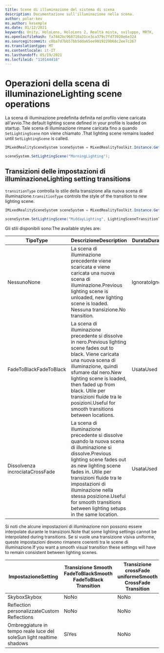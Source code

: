 ```yaml
---
title: Scene di illuminazione del sistema di scena
description: Documentazione sull'illuminazione nella scena.
author: polar-kev
ms.author: kesemple
ms.date: 01/12/2021
keywords: Unity, HoloLens, HoloLens 2, Realtà mista, sviluppo, MRTK,
ms.openlocfilehash: fa7442bc968710a31ce3ca379c7fd73928e6e324
ms.sourcegitcommit: c0ba7d7bb57bb5dda65ee9019229b68c2ee7c267
ms.translationtype: MT
ms.contentlocale: it-IT
ms.lasthandoff: 05/19/2021
ms.locfileid: "110144418"
---
```

# <a name="lighting-scene-operations"></a><span data-ttu-id="adadc-104">Operazioni della scena di illuminazione</span><span class="sxs-lookup"><span data-stu-id="adadc-104">Lighting scene operations</span></span>

<span data-ttu-id="adadc-105">La scena di illuminazione predefinita definita nel profilo viene caricata all'avvio.</span><span class="sxs-lookup"><span data-stu-id="adadc-105">The default lighting scene defined in your profile is loaded on startup.</span></span> <span data-ttu-id="adadc-106">Tale scena di illuminazione rimane caricata fino a quando `SetLightingScene` non viene chiamato .</span><span class="sxs-lookup"><span data-stu-id="adadc-106">That lighting scene remains loaded until `SetLightingScene` is called.</span></span>

```c#
IMixedRealitySceneSystem sceneSystem = MixedRealityToolkit.Instance.GetService<IMixedRealitySceneSystem>();

sceneSystem.SetLightingScene("MorningLighting");
```

## <a name="lighting-setting-transitions"></a><span data-ttu-id="adadc-107">Transizioni delle impostazioni di illuminazione</span><span class="sxs-lookup"><span data-stu-id="adadc-107">Lighting setting transitions</span></span>

<span data-ttu-id="adadc-108">`transitionType` controlla lo stile della transizione alla nuova scena di illuminazione.</span><span class="sxs-lookup"><span data-stu-id="adadc-108">`transitionType` controls the style of the transition to new lighting scene.</span></span>

```c#
IMixedRealitySceneSystem sceneSystem = MixedRealityToolkit.Instance.GetService<IMixedRealitySceneSystem>();

sceneSystem.SetLightingScene("MiddayLighting", LightingSceneTransitionType.CrossFade);
```

<span data-ttu-id="adadc-109">Gli stili disponibili sono:</span><span class="sxs-lookup"><span data-stu-id="adadc-109">The available styles are:</span></span>

<span data-ttu-id="adadc-110">Tipo</span><span class="sxs-lookup"><span data-stu-id="adadc-110">Type</span></span> | <span data-ttu-id="adadc-111">Descrizione</span><span class="sxs-lookup"><span data-stu-id="adadc-111">Description</span></span> | <span data-ttu-id="adadc-112">Durata</span><span class="sxs-lookup"><span data-stu-id="adadc-112">Duration</span></span>
--- | --- | ---
<span data-ttu-id="adadc-113">Nessuno</span><span class="sxs-lookup"><span data-stu-id="adadc-113">None</span></span> | <span data-ttu-id="adadc-114">La scena di illuminazione precedente viene scaricata e viene caricata una nuova scena di illuminazione.</span><span class="sxs-lookup"><span data-stu-id="adadc-114">Previous lighting scene is unloaded, new lighting scene is loaded.</span></span> <span data-ttu-id="adadc-115">Nessuna transizione.</span><span class="sxs-lookup"><span data-stu-id="adadc-115">No transition.</span></span> | <span data-ttu-id="adadc-116">Ignorato</span><span class="sxs-lookup"><span data-stu-id="adadc-116">Ignored</span></span>
<span data-ttu-id="adadc-117">FadeToBlack</span><span class="sxs-lookup"><span data-stu-id="adadc-117">FadeToBlack</span></span> | <span data-ttu-id="adadc-118">La scena di illuminazione precedente si dissolve in nero.</span><span class="sxs-lookup"><span data-stu-id="adadc-118">Previous lighting scene fades out to black.</span></span> <span data-ttu-id="adadc-119">Viene caricata una nuova scena di illuminazione, quindi sfumare dal nero.</span><span class="sxs-lookup"><span data-stu-id="adadc-119">New lighting scene is loaded, then faded up from black.</span></span> <span data-ttu-id="adadc-120">Utile per transizioni fluide tra le posizioni.</span><span class="sxs-lookup"><span data-stu-id="adadc-120">Useful for smooth transitions between locations.</span></span> | <span data-ttu-id="adadc-121">Usata</span><span class="sxs-lookup"><span data-stu-id="adadc-121">Used</span></span>
<span data-ttu-id="adadc-122">Dissolvenza incrociata</span><span class="sxs-lookup"><span data-stu-id="adadc-122">CrossFade</span></span> | <span data-ttu-id="adadc-123">La scena di illuminazione precedente si dissolve quando la nuova scena di illuminazione si dissolve.</span><span class="sxs-lookup"><span data-stu-id="adadc-123">Previous lighting scene fades out as new lighting scene fades in.</span></span> <span data-ttu-id="adadc-124">Utile per transizioni fluide tra le impostazioni di illuminazione nella stessa posizione.</span><span class="sxs-lookup"><span data-stu-id="adadc-124">Useful for smooth transitions between lighting setups in the same location.</span></span> | <span data-ttu-id="adadc-125">Usata</span><span class="sxs-lookup"><span data-stu-id="adadc-125">Used</span></span>

<span data-ttu-id="adadc-126">Si noti che alcune impostazioni di illuminazione non possono essere interpolate durante le transizioni.</span><span class="sxs-lookup"><span data-stu-id="adadc-126">Note that some lighting settings cannot be interpolated during transitions.</span></span> <span data-ttu-id="adadc-127">Se si vuole una transizione visiva uniforme, queste impostazioni devono rimanere coerenti tra le scene di illuminazione.</span><span class="sxs-lookup"><span data-stu-id="adadc-127">If you want a smooth visual transition these settings will have to remain consistent between lighting scenes.</span></span>

<span data-ttu-id="adadc-128">Impostazione</span><span class="sxs-lookup"><span data-stu-id="adadc-128">Setting</span></span> | <span data-ttu-id="adadc-129">Transizione Smooth FadeToBlack</span><span class="sxs-lookup"><span data-stu-id="adadc-129">Smooth FadeToBlack Transition</span></span> | <span data-ttu-id="adadc-130">Transizione crossFade uniforme</span><span class="sxs-lookup"><span data-stu-id="adadc-130">Smooth CrossFade Transition</span></span>
--- | --- | ---
<span data-ttu-id="adadc-131">Skybox</span><span class="sxs-lookup"><span data-stu-id="adadc-131">Skybox</span></span> | <span data-ttu-id="adadc-132">No</span><span class="sxs-lookup"><span data-stu-id="adadc-132">No</span></span> | <span data-ttu-id="adadc-133">No</span><span class="sxs-lookup"><span data-stu-id="adadc-133">No</span></span>
<span data-ttu-id="adadc-134">Reflection personalizzate</span><span class="sxs-lookup"><span data-stu-id="adadc-134">Custom Reflections</span></span> | <span data-ttu-id="adadc-135">No</span><span class="sxs-lookup"><span data-stu-id="adadc-135">No</span></span> | <span data-ttu-id="adadc-136">No</span><span class="sxs-lookup"><span data-stu-id="adadc-136">No</span></span>
<span data-ttu-id="adadc-137">Ombreggiature in tempo reale luce del sole</span><span class="sxs-lookup"><span data-stu-id="adadc-137">Sun light realtime shadows</span></span> | <span data-ttu-id="adadc-138">Sì</span><span class="sxs-lookup"><span data-stu-id="adadc-138">Yes</span></span> | <span data-ttu-id="adadc-139">No</span><span class="sxs-lookup"><span data-stu-id="adadc-139">No</span></span>
